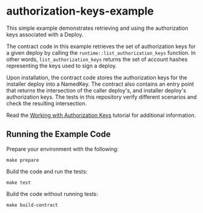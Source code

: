 # authorization-keys-example

This simple example demonstrates retrieving and using the authorization keys associated with a Deploy.

The contract code in this example retrieves the set of authorization keys for a given deploy by calling the `runtime::list_authorization_keys` function. In other words, `list_authorization_keys` returns the set of account hashes representing the keys used to sign a deploy. 

Upon installation, the contract code stores the authorization keys for the installer deploy into a NamedKey. The contract also contains an entry point that returns the intersection of the caller deploy's, and installer deploy's authorization keys. The tests in this repository verify different scenarios and check the resulting intersection.

Read the [Working with Authorization Keys](https://docs.casper.network/resources/advanced/list-auth-keys-tutorial/) tutorial for additional information.

## Running the Example Code

Prepare your environment with the following:

`make prepare`

Build the code and run the tests:

`make test`

Build the code without running tests:

`make build-contract`
